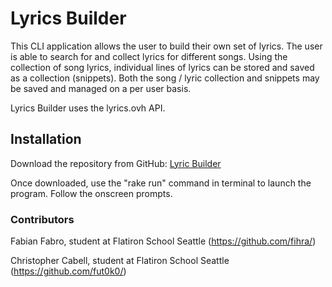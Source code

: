 # Lyrics Builder

This CLI application allows the user to build their own set of lyrics. The user is able to search for and collect lyrics for different songs. Using the collection of song lyrics, individual lines of lyrics can be stored and saved as a collection (snippets). Both the song / lyric collection and snippets may be saved and managed on a per user basis.

Lyrics Builder uses the lyrics.ovh API.


## Installation

Download the repository from GitHub: [Lyric Builder](https://github.com/fut0k0/module-one-final-project-guidelines-seattle-web-051319)

Once downloaded, use the "rake run" command in terminal to launch the program. Follow the onscreen prompts.


### Contributors

Fabian Fabro, student at Flatiron School Seattle (https://github.com/fihra/)

Christopher Cabell, student at Flatiron School Seattle (https://github.com/fut0k0/)
